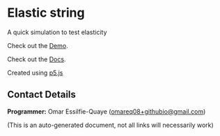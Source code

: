 # Elastic string

A quick simulation to test elasticity

Check out the [Demo](https://omareq.github.io/elastic-string/).

Check out the [Docs](https://omareq.github.io/elastic-string/docs/).

Created using [p5.js](https://p5js.org/)

## Contact Details
__Programmer:__ Omar Essilfie-Quaye (omareq08+githubio@gmail.com)


(This is an auto-generated document, not all links will necessarily work)
